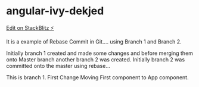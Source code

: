 # angular-ivy-dekjed

[Edit on StackBlitz ⚡️](https://stackblitz.com/edit/angular-ivy-dekjed)

It is a example of Rebase Commit in Git.... using Branch 1 and Branch 2.

Initially branch 1 created and made some changes and before merging them onto Master branch another branch 2 was created. Initially branch 2 was committed onto the master using rebase...

This is branch 1. First Change
Moving First component to App component.